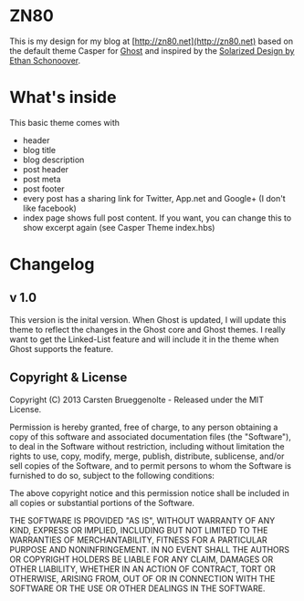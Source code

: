# ZN80

This is my design for my blog at [http://zn80.net](http://zn80.net) based on the default theme Casper for [Ghost](http://github.com/tryghost/ghost/) and inspired by the [Solarized Design by Ethan Schonoover](http://ethanschoonover.com/solarized).


# What's inside

This basic theme comes with
- header
- blog title
- blog description
- post header
- post meta
- post footer
- every post has a sharing link for Twitter, App.net and Google+ (I don't like facebook)
- index page shows full post content. If you want, you can change this to show excerpt again (see Casper Theme index.hbs)


# Changelog

## v 1.0

This version is the inital version. When Ghost is updated, I will update this theme to reflect the changes in the Ghost core and Ghost themes. I really want to get the Linked-List feature and will include it in the theme when Ghost supports the feature.




## Copyright & License

Copyright (C) 2013 Carsten Brueggenolte - Released under the MIT License.

Permission is hereby granted, free of charge, to any person obtaining a copy of this software and associated documentation files (the "Software"), to deal in the Software without restriction, including without limitation the rights to use, copy, modify, merge, publish, distribute, sublicense, and/or sell copies of the Software, and to permit persons to whom the Software is furnished to do so, subject to the following conditions:

The above copyright notice and this permission notice shall be included in all copies or substantial portions of the Software.

THE SOFTWARE IS PROVIDED "AS IS", WITHOUT WARRANTY OF ANY KIND, EXPRESS OR IMPLIED, INCLUDING BUT NOT LIMITED TO THE WARRANTIES OF MERCHANTABILITY, FITNESS FOR A PARTICULAR PURPOSE AND
NONINFRINGEMENT. IN NO EVENT SHALL THE AUTHORS OR COPYRIGHT HOLDERS BE LIABLE FOR ANY CLAIM, DAMAGES OR OTHER LIABILITY, WHETHER IN AN ACTION OF CONTRACT, TORT OR OTHERWISE, ARISING FROM, OUT OF OR IN CONNECTION WITH THE SOFTWARE OR THE USE OR OTHER DEALINGS IN THE SOFTWARE.
